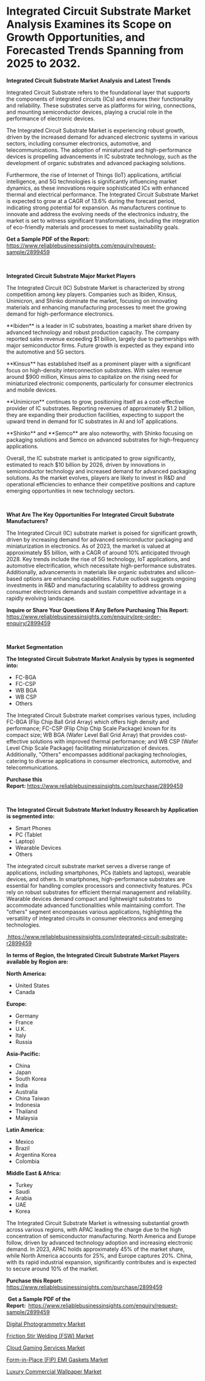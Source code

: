<p><h1>Integrated Circuit Substrate Market Analysis Examines its Scope on Growth Opportunities, and Forecasted Trends Spanning from 2025 to 2032.</h1></p><p><strong>Integrated Circuit Substrate Market Analysis and Latest Trends</strong></p>
<p><p>Integrated Circuit Substrate refers to the foundational layer that supports the components of integrated circuits (ICs) and ensures their functionality and reliability. These substrates serve as platforms for wiring, connections, and mounting semiconductor devices, playing a crucial role in the performance of electronic devices. </p><p>The Integrated Circuit Substrate Market is experiencing robust growth, driven by the increased demand for advanced electronic systems in various sectors, including consumer electronics, automotive, and telecommunications. The adoption of miniaturized and high-performance devices is propelling advancements in IC substrate technology, such as the development of organic substrates and advanced packaging solutions. </p><p>Furthermore, the rise of Internet of Things (IoT) applications, artificial intelligence, and 5G technologies is significantly influencing market dynamics, as these innovations require sophisticated ICs with enhanced thermal and electrical performance. The Integrated Circuit Substrate Market is expected to grow at a CAGR of 13.6% during the forecast period, indicating strong potential for expansion. As manufacturers continue to innovate and address the evolving needs of the electronics industry, the market is set to witness significant transformations, including the integration of eco-friendly materials and processes to meet sustainability goals.</p></p>
<p><strong>Get a Sample PDF of the Report:&nbsp;</strong> <a href="https://www.reliablebusinessinsights.com/enquiry/request-sample/2899459?utm_campaign=39&utm_medium=2&utm_source=Github&utm_content=ia&utm_term=16032025&utm_id=integrated-circuit-substrate">https://www.reliablebusinessinsights.com/enquiry/request-sample/2899459</a></p>
<p>&nbsp;</p>
<p><strong>Integrated Circuit Substrate Major Market Players</strong></p>
<p><p>The Integrated Circuit (IC) Substrate Market is characterized by strong competition among key players. Companies such as Ibiden, Kinsus, Unimicron, and Shinko dominate the market, focusing on innovating materials and enhancing manufacturing processes to meet the growing demand for high-performance electronics.</p><p>**Ibiden** is a leader in IC substrates, boasting a market share driven by advanced technology and robust production capacity. The company reported sales revenue exceeding $1 billion, largely due to partnerships with major semiconductor firms. Future growth is expected as they expand into the automotive and 5G sectors.</p><p>**Kinsus** has established itself as a prominent player with a significant focus on high-density interconnection substrates. With sales revenue around $900 million, Kinsus aims to capitalize on the rising need for miniaturized electronic components, particularly for consumer electronics and mobile devices.</p><p>**Unimicron** continues to grow, positioning itself as a cost-effective provider of IC substrates. Reporting revenues of approximately $1.2 billion, they are expanding their production facilities, expecting to support the upward trend in demand for IC substrates in AI and IoT applications.</p><p>**Shinko** and **Semco** are also noteworthy, with Shinko focusing on packaging solutions and Semco on advanced substrates for high-frequency applications. </p><p>Overall, the IC substrate market is anticipated to grow significantly, estimated to reach $10 billion by 2026, driven by innovations in semiconductor technology and increased demand for advanced packaging solutions. As the market evolves, players are likely to invest in R&D and operational efficiencies to enhance their competitive positions and capture emerging opportunities in new technology sectors.</p></p>
<p>&nbsp;</p>
<p><strong>What Are The Key Opportunities For Integrated Circuit Substrate Manufacturers?</strong></p>
<p><p>The Integrated Circuit (IC) substrate market is poised for significant growth, driven by increasing demand for advanced semiconductor packaging and miniaturization in electronics. As of 2023, the market is valued at approximately $5 billion, with a CAGR of around 10% anticipated through 2028. Key trends include the rise of 5G technology, IoT applications, and automotive electrification, which necessitate high-performance substrates. Additionally, advancements in materials like organic substrates and silicon-based options are enhancing capabilities. Future outlook suggests ongoing investments in R&D and manufacturing scalability to address growing consumer electronics demands and sustain competitive advantage in a rapidly evolving landscape.</p></p>
<p><strong>Inquire or Share Your Questions If Any Before Purchasing This Report:</strong> <a href="https://www.reliablebusinessinsights.com/enquiry/pre-order-enquiry/2899459?utm_campaign=39&utm_medium=2&utm_source=Github&utm_content=ia&utm_term=16032025&utm_id=integrated-circuit-substrate">https://www.reliablebusinessinsights.com/enquiry/pre-order-enquiry/2899459</a></p>
<p>&nbsp;</p>
<p><strong>Market Segmentation</strong></p>
<p><strong>The Integrated Circuit Substrate Market Analysis by types is segmented into:</strong></p>
<p><ul><li>FC-BGA</li><li>FC-CSP</li><li>WB BGA</li><li>WB CSP</li><li>Others</li></ul></p>
<p><p>The Integrated Circuit Substrate market comprises various types, including FC-BGA (Flip Chip Ball Grid Array) which offers high density and performance; FC-CSP (Flip Chip Chip Scale Package) known for its compact size; WB BGA (Wafer Level Ball Grid Array) that provides cost-effective solutions with improved thermal performance; and WB CSP (Wafer Level Chip Scale Package) facilitating miniaturization of devices. Additionally, "Others" encompasses additional packaging technologies, catering to diverse applications in consumer electronics, automotive, and telecommunications.</p></p>
<p><strong>Purchase this Report:&nbsp;</strong><a href="https://www.reliablebusinessinsights.com/purchase/2899459?utm_campaign=39&utm_medium=2&utm_source=Github&utm_content=ia&utm_term=16032025&utm_id=integrated-circuit-substrate">https://www.reliablebusinessinsights.com/purchase/2899459</a></p>
<p>&nbsp;</p>
<p><strong>The Integrated Circuit Substrate Market Industry Research by Application is segmented into:</strong></p>
<p><ul><li>Smart Phones</li><li>PC (Tablet</li><li>Laptop)</li><li>Wearable Devices</li><li>Others</li></ul></p>
<p><p>The integrated circuit substrate market serves a diverse range of applications, including smartphones, PCs (tablets and laptops), wearable devices, and others. In smartphones, high-performance substrates are essential for handling complex processors and connectivity features. PCs rely on robust substrates for efficient thermal management and reliability. Wearable devices demand compact and lightweight substrates to accommodate advanced functionalities while maintaining comfort. The "others" segment encompasses various applications, highlighting the versatility of integrated circuits in consumer electronics and emerging technologies.</p></p>
<p><a href="https://www.reliablebusinessinsights.com/integrated-circuit-substrate-r2899459?utm_campaign=39&utm_medium=2&utm_source=Github&utm_content=ia&utm_term=16032025&utm_id=integrated-circuit-substrate">&nbsp;https://www.reliablebusinessinsights.com/integrated-circuit-substrate-r2899459</a></p>
<p><strong>In terms of Region, the Integrated Circuit Substrate Market Players available by Region are:</strong></p>
<p>
    <p> <strong> North America: </strong>
        <ul>
            <li>United States</li>
            <li>Canada</li>
        </ul>
        </p> 
    <p> <strong> Europe: </strong>
        <ul>
            <li>Germany</li>
            <li>France</li>
            <li>U.K.</li>
            <li>Italy</li>
            <li>Russia</li>
        </ul>
        </p> 
    <p> <strong> Asia-Pacific: </strong>
        <ul>
            <li>China</li>
            <li>Japan</li>
            <li>South Korea</li>
            <li>India</li>
            <li>Australia</li>
            <li>China Taiwan</li>
            <li>Indonesia</li>
            <li>Thailand</li>
            <li>Malaysia</li>
        </ul>
        </p> 
    <p> <strong> Latin America: </strong>
        <ul>
            <li>Mexico</li>
            <li>Brazil</li>
            <li>Argentina Korea</li>
            <li>Colombia</li>
        </ul>
        </p> 
    <p> <strong> Middle East & Africa: </strong>
        <ul>
            <li>Turkey</li>
            <li>Saudi</li>
            <li>Arabia</li>
            <li>UAE</li>
            <li>Korea</li>
        </ul>
    </p>
    </p>
<p><p>The Integrated Circuit Substrate Market is witnessing substantial growth across various regions, with APAC leading the charge due to the high concentration of semiconductor manufacturing. North America and Europe follow, driven by advanced technology adoption and increasing electronic demand. In 2023, APAC holds approximately 45% of the market share, while North America accounts for 25%, and Europe captures 20%. China, with its rapid industrial expansion, significantly contributes and is expected to secure around 10% of the market. </p></p>
<p><strong>Purchase this Report: </strong><a href="https://www.reliablebusinessinsights.com/purchase/2899459?utm_campaign=39&utm_medium=2&utm_source=Github&utm_content=ia&utm_term=16032025&utm_id=integrated-circuit-substrate">https://www.reliablebusinessinsights.com/purchase/2899459</a></p>
<p>&nbsp;<strong>Get a Sample PDF of the Report:&nbsp;&nbsp;</strong><a href="https://www.reliablebusinessinsights.com/enquiry/request-sample/2899459?utm_campaign=39&utm_medium=2&utm_source=Github&utm_content=ia&utm_term=16032025&utm_id=integrated-circuit-substrate">https://www.reliablebusinessinsights.com/enquiry/request-sample/2899459</a></p>
<p><strong></strong></p>
<p><p><a href="https://github.com/avirsuckra/Market-Research-Report-List-1/blob/main/digital-photogrammetry-market.md?utm_campaign=39&utm_medium=2&utm_source=Github&utm_content=ia&utm_term=16032025&utm_id=integrated-circuit-substrate">Digital Photogrammetry Market</a></p><p><a href="https://github.com/kimomeifbnu26/Market-Research-Report-List-1/blob/main/friction-stir-welding-fsw-market.md?utm_campaign=39&utm_medium=2&utm_source=Github&utm_content=ia&utm_term=16032025&utm_id=integrated-circuit-substrate">Friction Stir Welding (FSW) Market</a></p><p><a href="https://github.com/nicoytabiz7/Market-Research-Report-List-1/blob/main/cloud-gaming-services-market.md?utm_campaign=39&utm_medium=2&utm_source=Github&utm_content=ia&utm_term=16032025&utm_id=integrated-circuit-substrate">Cloud Gaming Services Market</a></p><p><a href="https://github.com/daddskokenk4/Market-Research-Report-List-1/blob/main/form-in-place-fip-emi-gaskets-market.md?utm_campaign=39&utm_medium=2&utm_source=Github&utm_content=ia&utm_term=16032025&utm_id=integrated-circuit-substrate">Form-in-Place (FIP) EMI Gaskets Market</a></p><p><a href="https://github.com/sekohlorik/Market-Research-Report-List-1/blob/main/luxury-commercial-wallpaper-market.md?utm_campaign=39&utm_medium=2&utm_source=Github&utm_content=ia&utm_term=16032025&utm_id=integrated-circuit-substrate">Luxury Commercial Wallpaper Market</a></p></p>